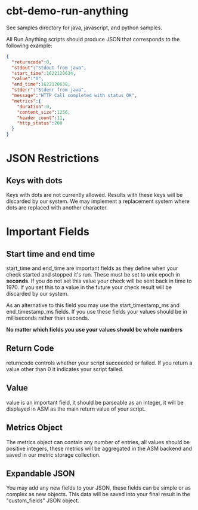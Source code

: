 # cbt-demo-run-anything

See samples directory for java, javascript, and python samples.


All Run Anything scripts should produce JSON that corresponds to the following example:

```json
{
  "returncode":0,
  "stdout":"Stdout from java",
  "start_time":1622120634,
  "value":"0",
  "end_time":1622120638,
  "stderr":"Stderr from java",
  "message":"HTTP Call completed with status OK",
  "metrics":{
    "duration":0,
    "content_size":1256,
    "header_count":11,
    "http_status":200
  }
}
```

# JSON Restrictions
## Keys with dots
Keys with dots are not currently allowed. Results with these keys will be discarded by our system. We may implement a replacement system where dots are replaced with another character.


# Important Fields
## Start time and end time
start_time and end_time are important fields as they define when your check started and stopped it's run. These must be set to unix epoch in **seconds**. If you do not set this value your check will be sent back in time to 1970. If you set this to a value in the future your check result will be discarded by our system.

As an alternative to this field you may use the start_timestamp_ms and end_timestamp_ms fields. If you use these fields your values should be in milliseconds rather than seconds. 

**No matter which fields you use your values should be whole numbers**

## Return Code
returncode controls whether your script succeeded or failed. If you return a value other than 0 it indicates your script failed.

## Value
value is an important field, it should be parseable as an integer, it will be displayed in ASM as the main return value of your script.

## Metrics Object
The metrics object can contain any number of entries, all values should be positive integers, these metrics will be aggregated in the ASM backend and saved in our metric storage collection.

## Expandable JSON
You may add any new fields to your JSON, these fields can be simple or as complex as new objects. This data will be saved into your final result in the "custom_fields" JSON object.
